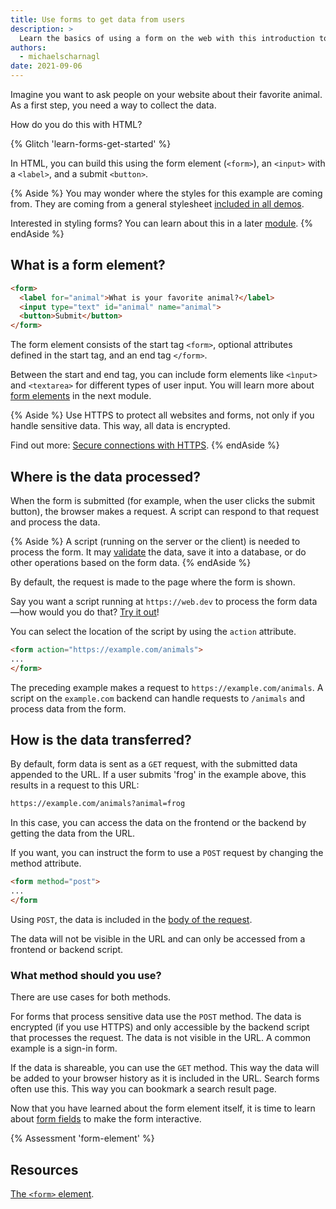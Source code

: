 ```yaml
---
title: Use forms to get data from users
description: >
  Learn the basics of using a form on the web with this introduction to the form element.
authors:
  - michaelscharnagl
date: 2021-09-06
---
```


Imagine you want to ask people on your website about their favorite animal.
As a first step, you need a way to collect the data.

How do you do this with HTML?

{% Glitch 'learn-forms-get-started' %}

In HTML, you can build this using the form element (`<form>`),
an `<input>` with a `<label>`, and a submit `<button>`.

{% Aside %}
You may wonder where the styles for this example are coming from.
They are coming from a general stylesheet
[included in all demos](https://web.dev/learn/forms#demos).

Interested in styling forms? You can learn about this in a later
[module](/learn/forms/css/styling).
{% endAside %}

## What is a form element?

```html
<form>
  <label for="animal">What is your favorite animal?</label>
  <input type="text" id="animal" name="animal">
  <button>Submit</button>
</form>
```

The form element consists of the start tag `<form>`,
optional attributes defined in the start tag, and an end tag `</form>`.

Between the start and end tag, you can include form elements like `<ìnput>` and `<textarea>`
for different types of user input.
You will learn more about [form elements](/learn/forms/form-fields) in the next module.

{% Aside %}
Use HTTPS to protect all websites and forms,
not only if you handle sensitive data. This way, all data is encrypted.

Find out more: [Secure connections with HTTPS](/secure/#secure-connections-with-https).
{% endAside %}

## Where is the data processed?

When the form is submitted (for example, when the user clicks the submit button),
the browser makes a request.
A script can respond to that request and process the data.

{% Aside %}
A script (running on the server or the client) is needed to process the form.
It may [validate](/learn/forms/validation) the data, save it into a database,
or do other operations based on the form data.
{% endAside %}

By default, the request is made to the page where the form is shown.

Say you want a script running at `https://web.dev`
to process the form data—how would you do that?
[Try it out](https://codepen.io/web-dot-dev/pen/fbf90faccc7a22e208c2a507f33be598?editors=1100)!

You can select the location of the script by using the `action` attribute.

```html
<form action="https://example.com/animals">
...
</form>
```
The preceding example makes a request to `https://example.com/animals`.
A script on the `example.com` backend can handle requests to `/animals`
and process data from the form.

## How is the data transferred?

By default, form data is sent as a `GET` request,
with the submitted data appended to the URL.
If a user submits 'frog' in the example above, this results in a request to this URL:

```html
https://example.com/animals?animal=frog
```

In this case, you can access the data on the frontend or the backend by getting the data from the URL.

If you want, you can instruct the form to use a `POST` request by changing the method attribute.

```html
<form method="post">
...
</form
```

Using `POST`, the data is included in the
[body of the request](https://developer.mozilla.org/docs/Web/HTTP/Methods/POST#example).

The data will not be visible in the URL and can only be accessed from a frontend or backend script.

### What method should you use?

There are use cases for both methods.

For forms that process sensitive data use the `POST` method.
The data is encrypted (if you use  HTTPS) and only accessible by the backend script that processes the request.
The data is not visible in the URL. A common example is a sign-in form.

If the data is shareable, you can use the `GET` method.
This way the data will be added to your browser history as it is included in the URL.
Search forms often use this. This way you can bookmark a search result page.

Now that you have learned about the form element itself,
it is time to learn about [form fields](/learn/forms/form-fields) to make the form interactive.

{% Assessment 'form-element' %}

## Resources

[The `<form>` element](https://developer.mozilla.org/docs/Web/HTML/Element/form).
